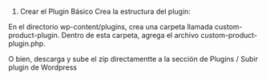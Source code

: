 1. Crear el Plugin Básico
Crea la estructura del plugin:

En el directorio wp-content/plugins, crea una carpeta llamada custom-product-plugin.
Dentro de esta carpeta, agrega el archivo custom-product-plugin.php.

O bien, descarga y sube el zip directamentte a la sección de Plugins / Subir plugin de Wordpress
